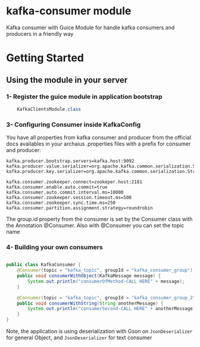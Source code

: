 # kafka-consumer module
Kafka consumer with Guice Module for handle kafka consumers and producers in a friendly way


# Getting Started

## Using the module in your server

### 1- Register the guice module in application bootstrap

```java
    KafkaClientsModule.class
```

### 3- Configuring Consumer inside KafkaConfig

You have all properties from kafka consumer and producer from the official docs availables in your archaius .properties files with a prefix for consumer and producer:
 
```
kafka.producer.bootstrap.servers=kafka.host:9092
kafka.producer.value.serializer=org.apache.kafka.common.serialization.StringSerializer
kafka.producer.key.serializer=org.apache.kafka.common.serialization.StringSerializer

kafka.consumer.zookeeper.connect=zookeper.host:2181
kafka.consumer.enable.auto.commit=true
kafka.consumer.auto.commit.interval.ms=10000
kafka.consumer.zookeeper.session.timeout.ms=500
kafka.consumer.zookeeper.sync.time.ms=250
kafka.consumer.partition.assignment.strategy=roundrobin

```
 
The group.id property from the consumer is set by the Consumer class with the Annotation @Consumer.
Also with @Consumer you can set the topic name


### 4- Building your own consumers
```java

public class KafkaConsumer {
    @Consumer(topic = "kafka_topic", groupId = "kafka_consumer_group")
    public void consumerWithObject(KafkaMessage message) {
        System.out.println("consumerOfMethod-CALL HERE" + message);
    }

    @Consumer(topic = "kafka_topic", groupId = "kafka_consumer_group_2")
    public void consumerWithString(String anotherMessage) {
        System.out.println("consumerSecond-CALL HERE" + anotherMessage);
    }
}

```
Note, the application is using deserialization with Gson on `JsonDeserializer` for general Object, and `JsonDeserializer` for text consumer


